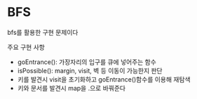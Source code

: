 # BFS

bfs를 활용한 구현 문제이다<br>

주요 구현 사항
- goEntrance(): 가장자리의 입구를 큐에 넣어주는 함수
- isPossible(): margin, visit, 벽 등 이동이 가능한지 판단
- 키를 발견시 visit을 초기화하고 goEntrance()함수를 이용해 재탐색
- 키와 문서를 발견시 map을 .으로 바꿔준다